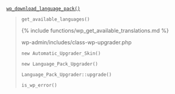<p><code><a href="https://developer.wordpress.org/reference/functions/wp_download_language_pack/">wp_download_language_pack()</a></code></p>

<blockquote>

`get_available_languages()`

{% include functions/wp_get_available_translations.md %}

wp-admin/includes/class-wp-upgrader.php

`new Automatic_Upgrader_Skin()`

`new Language_Pack_Upgrader()`

`Language_Pack_Upgrader::upgrade()`

`is_wp_error()`

</blockquote>